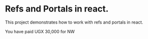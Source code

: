 # Refs and Portals in react.

This project demonstrates how to work with refs and portals in react.

You have paid UGX 30,000 for NW